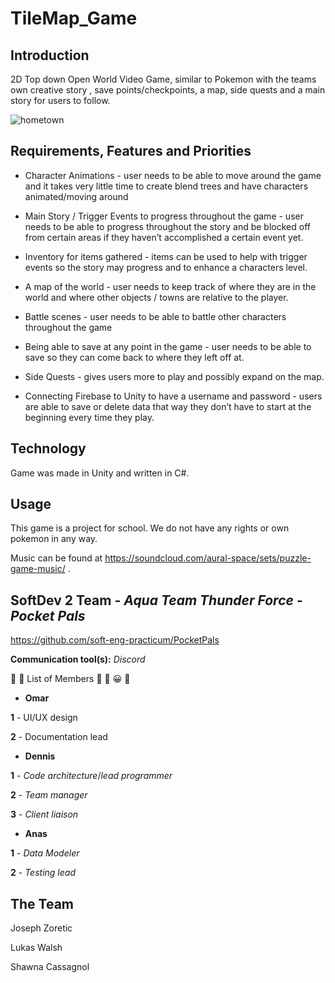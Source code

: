 # TileMap_Game

## Introduction

2D Top down Open World Video Game, similar to Pokemon with the teams own creative story , save points/checkpoints, a map, side quests and a main story for users to follow.

![hometown](https://user-images.githubusercontent.com/46454791/64890609-0fa07080-d63e-11e9-9c0f-fd0030b5710b.png)


## Requirements, Features and Priorities

+ Character Animations - user needs to be able to move around the game and it takes very little time to create blend trees and have characters animated/moving around

+ Main Story / Trigger Events to progress throughout the game - user needs to be able to progress throughout the story and be blocked off from certain areas if they haven’t accomplished a certain event yet.

+ Inventory for items gathered - items can be used to help with trigger events so the story may progress and to enhance a characters level.

+ A map of the world - user needs to keep track of where they are in the world and where other objects / towns are relative to the player.

+ Battle scenes - user needs to be able to battle other characters throughout the game

+ Being able to save at any point in the game - user needs to be able to save so they can come back to where they left off at.

+ Side Quests - gives users more to play and possibly expand on the map.

+ Connecting Firebase to Unity to have a username and password - users are able to save or delete data that way they don’t have to start at the beginning every time they play.

## Technology 

Game was made in Unity and written in C#. 

## Usage

This game is a project for school. We do not have any rights or own pokemon in any way.


Music can be found at https://soundcloud.com/aural-space/sets/puzzle-game-music/ .


## SoftDev 2 Team - ***Aqua Team Thunder Force*** - ***Pocket Pals***
https://github.com/soft-eng-practicum/PocketPals

**Communication tool(s):** *Discord*

:star_struck: :slightly_smiling_face: List of Members :slightly_smiling_face: :star_struck: :grinning: :smiling_face_with_three_hearts:

+ **Omar**

**1** - UI/UX design

**2** - Documentation lead

+ **Dennis**

**1** - *Code architecture*/*lead programmer*

**2** - *Team manager*

**3** - *Client liaison*

+ **Anas**

**1** - *Data Modeler*

**2** - *Testing lead*


## The Team

Joseph Zoretic

Lukas Walsh

Shawna Cassagnol
